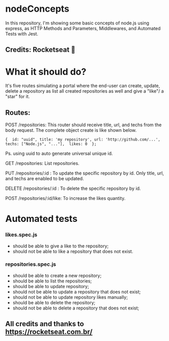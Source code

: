 # nodeConcepts
In this repository, I'm showing some basic concepts of node.js using express, as HTTP Methods and Parameters, Middlewares, and Automated Tests with Jest.

## Credits: Rocketseat 🚀

# What it should do?

It's five routes simulating a portal where the end-user can create, update, delete a repository as list all created repositories as well and give a "like"/ a "star" for it.

## Routes:

POST /repositories: This router should receive title, url, and techs from the body request. The complete object create is like shown below.

``{ 
    id: "uuid",
    title: 'my repository',
    url: 'http://github.com/...', 
    techs: ["Node.js", "..."], 
    likes: 0 
};``

Ps. using uuid to auto generate universal unique id.

GET /repositories: List repositories.

PUT /repositories/:id : To update the specific repository by id. Only title, url, and techs are enabled to be updated.

DELETE /repositories/:id : To delete the specific repository by id.

POST /repositories/:id/like: To increase the likes quantity.

# Automated tests

### likes.spec.js
- should be able to give a like to the repository;
- should not be able to like a repository that does not exist.

### repositories.spec.js
- should be able to create a new repository;
- should be able to list the repositories;
- should be able to update repository;
- should not be able to update a repository that does not exist;
- should not be able to update repository likes manually;
- should be able to delete the repository;
- should not be able to delete a repository that does not exist;

## All credits and thanks to https://rocketseat.com.br/
